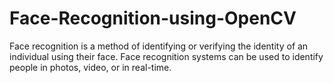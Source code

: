 # Face-Recognition-using-OpenCV
Face recognition is a method of identifying or verifying the identity of an individual using their face. Face recognition systems can be used to identify people in photos, video, or in real-time. 
